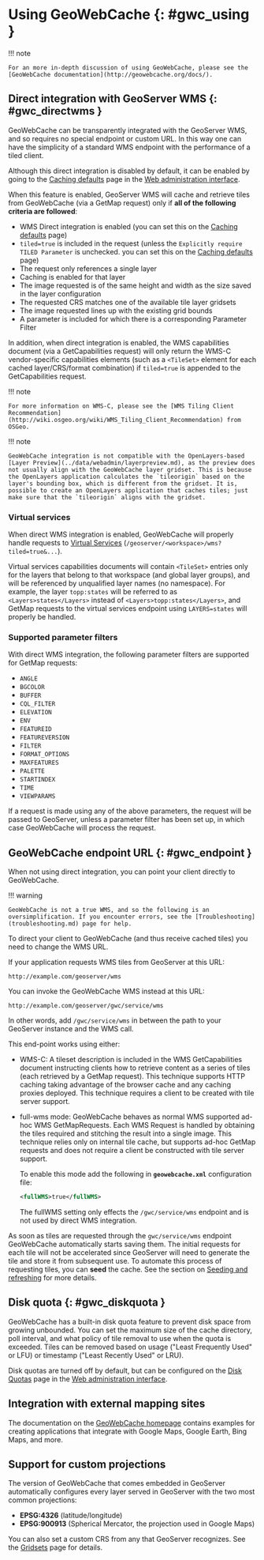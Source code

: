# Using GeoWebCache {: #gwc_using }

!!! note

    For an more in-depth discussion of using GeoWebCache, please see the [GeoWebCache documentation](http://geowebcache.org/docs/).

## Direct integration with GeoServer WMS {: #gwc_directwms }

GeoWebCache can be transparently integrated with the GeoServer WMS, and so requires no special endpoint or custom URL. In this way one can have the simplicity of a standard WMS endpoint with the performance of a tiled client.

Although this direct integration is disabled by default, it can be enabled by going to the [Caching defaults](webadmin/defaults.md) page in the [Web administration interface](../webadmin/index.md).

When this feature is enabled, GeoServer WMS will cache and retrieve tiles from GeoWebCache (via a GetMap request) only if **all of the following criteria are followed**:

-   WMS Direct integration is enabled (you can set this on the [Caching defaults](webadmin/defaults.md) page)
-   `tiled=true` is included in the request (unless the `Explicitly require TILED Parameter` is unchecked. you can set this on the [Caching defaults](webadmin/defaults.md) page)
-   The request only references a single layer
-   Caching is enabled for that layer
-   The image requested is of the same height and width as the size saved in the layer configuration
-   The requested CRS matches one of the available tile layer gridsets
-   The image requested lines up with the existing grid bounds
-   A parameter is included for which there is a corresponding Parameter Filter

In addition, when direct integration is enabled, the WMS capabilities document (via a GetCapabilities request) will only return the WMS-C vendor-specific capabilities elements (such as a `<TileSet>` element for each cached layer/CRS/format combination) if `tiled=true` is appended to the GetCapabilities request.

!!! note

    For more information on WMS-C, please see the [WMS Tiling Client Recommendation](http://wiki.osgeo.org/wiki/WMS_Tiling_Client_Recommendation) from OSGeo.

!!! note

    GeoWebCache integration is not compatible with the OpenLayers-based [Layer Preview](../data/webadmin/layerpreview.md), as the preview does not usually align with the GeoWebCache layer gridset. This is because the OpenLayers application calculates the `tileorigin` based on the layer's bounding box, which is different from the gridset. It is, possible to create an OpenLayers application that caches tiles; just make sure that the `tileorigin` aligns with the gridset.

### Virtual services

When direct WMS integration is enabled, GeoWebCache will properly handle requests to [Virtual Services](../configuration/virtual-services.md) (`/geoserver/<workspace>/wms?tiled=true&...`).

Virtual services capabilities documents will contain `<TileSet>` entries only for the layers that belong to that workspace (and global layer groups), and will be referenced by unqualified layer names (no namespace). For example, the layer `topp:states` will be referred to as `<Layers>states</Layers>` instead of `<Layers>topp:states</Layers>`, and GetMap requests to the virtual services endpoint using `LAYERS=states` will properly be handled.

### Supported parameter filters

With direct WMS integration, the following parameter filters are supported for GetMap requests:

-   `ANGLE`
-   `BGCOLOR`
-   `BUFFER`
-   `CQL_FILTER`
-   `ELEVATION`
-   `ENV`
-   `FEATUREID`
-   `FEATUREVERSION`
-   `FILTER`
-   `FORMAT_OPTIONS`
-   `MAXFEATURES`
-   `PALETTE`
-   `STARTINDEX`
-   `TIME`
-   `VIEWPARAMS`

If a request is made using any of the above parameters, the request will be passed to GeoServer, unless a parameter filter has been set up, in which case GeoWebCache will process the request.

## GeoWebCache endpoint URL {: #gwc_endpoint }

When not using direct integration, you can point your client directly to GeoWebCache.

!!! warning

    GeoWebCache is not a true WMS, and so the following is an oversimplification. If you encounter errors, see the [Troubleshooting](troubleshooting.md) page for help.

To direct your client to GeoWebCache (and thus receive cached tiles) you need to change the WMS URL.

If your application requests WMS tiles from GeoServer at this URL:

    http://example.com/geoserver/wms

You can invoke the GeoWebCache WMS instead at this URL:

    http://example.com/geoserver/gwc/service/wms

In other words, add `/gwc/service/wms` in between the path to your GeoServer instance and the WMS call.

This end-point works using either:

-   WMS-C: A tileset description is included in the WMS GetCapabilities document instructing clients how to retrieve content as a series of tiles (each retrieved by a GetMap request). This technique supports HTTP caching taking advantage of the browser cache and any caching proxies deployed. This technique requires a client to be created with tile server support.

-   full-wms mode: GeoWebCache behaves as normal WMS supported ad-hoc WMS GetMapRequests. Each WMS Request is handled by obtaining the tiles required and stitching the result into a single image. This technique relies only on internal tile cache, but supports ad-hoc GetMap requests and does not require a client be constructed with tile server support.

    To enable this mode add the following in **`geowebcache.xml`** configuration file:

    ``` xml
    <fullWMS>true</fullWMS>
    ```

    The fullWMS setting only effects the `/gwc/service/wms` endpoint and is not used by direct WMS integration.

As soon as tiles are requested through the `gwc/service/wms` endpoint GeoWebCache automatically starts saving them. The initial requests for each tile will not be accelerated since GeoServer will need to generate the tile and store it from subsequent use. To automate this process of requesting tiles, you can **seed** the cache. See the section on [Seeding and refreshing](seeding.md) for more details.

## Disk quota {: #gwc_diskquota }

GeoWebCache has a built-in disk quota feature to prevent disk space from growing unbounded. You can set the maximum size of the cache directory, poll interval, and what policy of tile removal to use when the quota is exceeded. Tiles can be removed based on usage ("Least Frequently Used" or LFU) or timestamp ("Least Recently Used" or LRU).

Disk quotas are turned off by default, but can be configured on the [Disk Quotas](webadmin/diskquotas.md) page in the [Web administration interface](../webadmin/index.md).

## Integration with external mapping sites

The documentation on the [GeoWebCache homepage](http://geowebcache.org) contains examples for creating applications that integrate with Google Maps, Google Earth, Bing Maps, and more.

## Support for custom projections

The version of GeoWebCache that comes embedded in GeoServer automatically configures every layer served in GeoServer with the two most common projections:

-   **EPSG:4326** (latitude/longitude)
-   **EPSG:900913** (Spherical Mercator, the projection used in Google Maps)

You can also set a custom CRS from any that GeoServer recognizes. See the [Gridsets](webadmin/gridsets.md) page for details.
